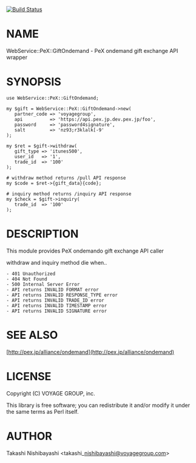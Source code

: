 [![Build Status](https://travis-ci.org/voyagegroup/WebService-PeX-GiftOndemand.png?branch=master)](https://travis-ci.org/voyagegroup/WebService-PeX-GiftOndemand)

# NAME

WebService::PeX::GiftOndemand - PeX ondemand gift exchange API wrapper

# SYNOPSIS

    use WebService::PeX::GiftOndemand;

    my $gift = WebService::PeX::GiftOndemand->new(
       partner_code => 'voyagegroup',
       api          => 'https://api.pex.jp.dev.pex.jp/foo',
       password     => 'password4signature',
       salt         => 'nz93;r3klalk[-9'
    );

    my $ret = $gift->withdraw(
       gift_type => 'itunes500',
       user_id   => '1',
       trade_id  => '100'
    );

    # withdraw method returns /pull API response
    my $code = $ret->{gift_data}{code};

    # inquiry method returns /inquiry API response
    my $check = $gift->inquiry(
       trade_id  => '100'
    );

# DESCRIPTION

This module provides PeX ondemando gift exchange API caller

withdraw and inquiry method die when..

    - 401 Unauthorized
    - 404 Not Found
    - 500 Internal Server Error
    - API returns INVALID FORMAT error
    - API returns INVALID RESPONSE_TYPE error
    - API returns INVALID TRADE_ID error
    - API returns INVALID TIMESTAMP error
    - API returns INVALID SIGNATURE error

# SEE ALSO

[http://pex.jp/alliance/ondemand](http://pex.jp/alliance/ondemand)

# LICENSE

Copyright (C) VOYAGE GROUP, inc.

This library is free software; you can redistribute it and/or modify
it under the same terms as Perl itself.

# AUTHOR

Takashi Nishibayashi <takashi\_nishibayashi@voyagegroup.com>
